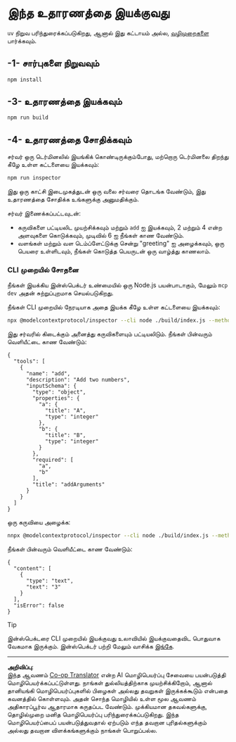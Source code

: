 <!--
CO_OP_TRANSLATOR_METADATA:
{
  "original_hash": "6ebbb78b04c9b1f6c2367c713524fc95",
  "translation_date": "2025-10-11T11:45:23+00:00",
  "source_file": "03-GettingStarted/01-first-server/solution/typescript/README.md",
  "language_code": "ta"
}
-->
# இந்த உதாரணத்தை இயக்குவது

`uv` நிறுவ பரிந்துரைக்கப்படுகிறது, ஆனால் இது கட்டாயம் அல்ல, [வழிமுறைகளை](https://docs.astral.sh/uv/#highlights) பார்க்கவும்.

## -1- சார்புகளை நிறுவவும்

```bash
npm install
```

## -3- உதாரணத்தை இயக்கவும்

```bash
npm run build
```

## -4- உதாரணத்தை சோதிக்கவும்

சர்வர் ஒரு டெர்மினலில் இயங்கிக் கொண்டிருக்கும்போது, மற்றொரு டெர்மினலை திறந்து கீழே உள்ள கட்டளையை இயக்கவும்:

```bash
npm run inspector
```

இது ஒரு காட்சி இடைமுகத்துடன் ஒரு வலை சர்வரை தொடங்க வேண்டும், இது உதாரணத்தை சோதிக்க உங்களுக்கு அனுமதிக்கும்.

சர்வர் இணைக்கப்பட்டவுடன்:

- கருவிகளை பட்டியலிட முயற்சிக்கவும் மற்றும் `add` ஐ இயக்கவும், 2 மற்றும் 4 என்ற அளவுகளை கொடுக்கவும், முடிவில் 6 ஐ நீங்கள் காண வேண்டும்.
- வளங்கள் மற்றும் வள டெம்ப்ளேட்டுக்கு சென்று "greeting" ஐ அழைக்கவும், ஒரு பெயரை உள்ளிடவும், நீங்கள் கொடுத்த பெயருடன் ஒரு வாழ்த்து காணலாம்.

### CLI முறையில் சோதனை

நீங்கள் இயக்கிய இன்ஸ்பெக்டர் உண்மையில் ஒரு Node.js பயன்பாடாகும், மேலும் `mcp dev` அதன் சுற்றுப்புறமாக செயல்படுகிறது.

நீங்கள் CLI முறையில் நேரடியாக அதை இயக்க கீழே உள்ள கட்டளையை இயக்கவும்:

```bash
npx @modelcontextprotocol/inspector --cli node ./build/index.js --method tools/list
```

இது சர்வரில் கிடைக்கும் அனைத்து கருவிகளையும் பட்டியலிடும். நீங்கள் பின்வரும் வெளியீட்டை காண வேண்டும்:

```text
{
  "tools": [
    {
      "name": "add",
      "description": "Add two numbers",
      "inputSchema": {
        "type": "object",
        "properties": {
          "a": {
            "title": "A",
            "type": "integer"
          },
          "b": {
            "title": "B",
            "type": "integer"
          }
        },
        "required": [
          "a",
          "b"
        ],
        "title": "addArguments"
      }
    }
  ]
}
```

ஒரு கருவியை அழைக்க:

```bash
nnpx @modelcontextprotocol/inspector --cli node ./build/index.js --method tools/call --tool-name add --tool-arg a=1 --tool-arg b=2
```

நீங்கள் பின்வரும் வெளியீட்டை காண வேண்டும்:

```text
{
  "content": [
    {
      "type": "text",
      "text": "3"
    }
  ],
  "isError": false
}
```

> [!TIP]
> இன்ஸ்பெக்டரை CLI முறையில் இயக்குவது உலாவியில் இயக்குவதைவிட பொதுவாக வேகமாக இருக்கும்.
> இன்ஸ்பெக்டர் பற்றி மேலும் வாசிக்க [இங்கே](https://github.com/modelcontextprotocol/inspector).

---

**அறிவிப்பு**:  
இந்த ஆவணம் [Co-op Translator](https://github.com/Azure/co-op-translator) என்ற AI மொழிபெயர்ப்பு சேவையை பயன்படுத்தி மொழிபெயர்க்கப்பட்டுள்ளது. நாங்கள் துல்லியத்திற்காக முயற்சிக்கிறோம், ஆனால் தானியங்கி மொழிபெயர்ப்புகளில் பிழைகள் அல்லது தவறுகள் இருக்கக்கூடும் என்பதை கவனத்தில் கொள்ளவும். அதன் சொந்த மொழியில் உள்ள மூல ஆவணம் அதிகாரப்பூர்வ ஆதாரமாக கருதப்பட வேண்டும். முக்கியமான தகவல்களுக்கு, தொழில்முறை மனித மொழிபெயர்ப்பு பரிந்துரைக்கப்படுகிறது. இந்த மொழிபெயர்ப்பைப் பயன்படுத்துவதால் ஏற்படும் எந்த தவறான புரிதல்களுக்கும் அல்லது தவறான விளக்கங்களுக்கும் நாங்கள் பொறுப்பல்ல.